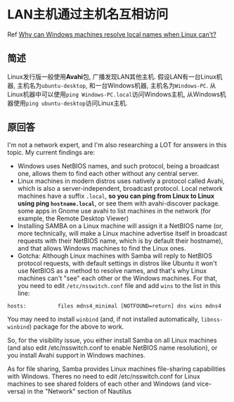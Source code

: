 # LAN主机通过主机名互相访问

Ref [Why can Windows machines resolve local names when Linux can't?](https://serverfault.com/questions/352305/why-can-windows-machines-resolve-local-names-when-linux-cant)

## 简述

Linux发行版一般使用**Avahi**包, 广播发现LAN其他主机. 假设LAN有一台Linux机器, 主机名为`ubuntu-desktop`, 和一台Windows机器, 主机名为`Windows-PC`. 从Linux机器中可以使用`ping Windows-PC.local`访问Windows主机, 从Windows机器使用`ping ubuntu-desktop`访问Linux主机.

## 原回答

I'm not a network expert, and I'm also researching a LOT for answers in this topic. My current findings are:

* Windows uses NetBIOS names, and such protocol, being a broadcast one, allows them to find each other without any central server.
* Linux machines in modern distros uses natively a protocol called Avahi, which is also a server-independent, broadcast protocol. Local network machines have a suffix `.local`, **so you can ping from Linux to Linux using ping `hostname.local`**, or see them with avahi-discover package. some apps in Gnome use avahi to list machines in the network (for example, the Remote Desktop Viewer)
* Installing SAMBA on a Linux machine will assign it a NetBIOS name (or, more technically, will make a Linux machine advertise itself in broadcast requests with their NetBIOS name, which is by default their hostname), and that allows Windows machines to find the Linux ones.
* Gotcha: Although Linux machines with Samba will reply to NetBIOS protocol requests, with default settings in distros like Ubuntu it won't use NetBIOS as a method to resolve names, and that's why Linux machines can't "see" each other or the Windows machines. For that, you need to edit `/etc/nsswitch.conf` file and add `wins` to the list in this line:

```
hosts:          files mdns4_minimal [NOTFOUND=return] dns wins mdns4
```

You may need to install `winbind` (and, if not installed automatically, `libnss-winbind`) package for the above to work.

So, for the visibility issue, you either install Samba on all Linux machines (and also edit /etc/nsswitch.conf to enable NetBIOS name resolution), or you install Avahi support in Windows machines.

As for file sharing, Samba provides Linux machines file-sharing capabilities with Windows. Theres no need to edit /etc/nsswitch.conf for Linux machines to see shared folders of each other and Windows (and vice-versa) in the "Network" section of Nautilus